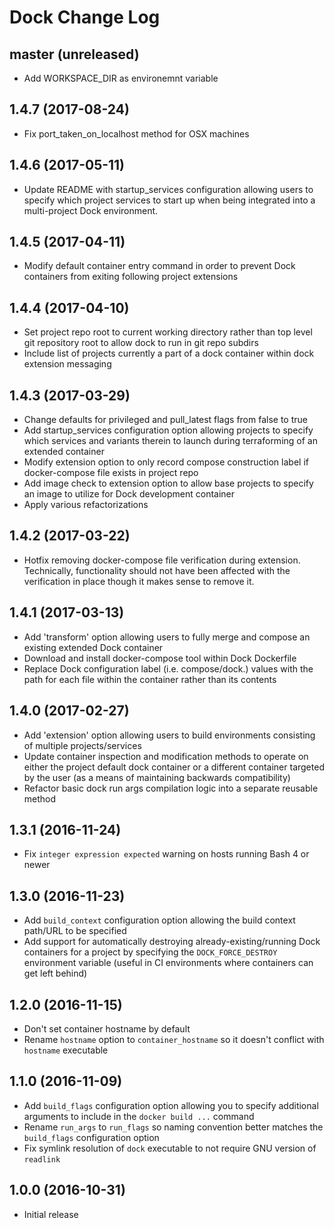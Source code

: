 # Dock Change Log

## master (unreleased)

* Add WORKSPACE_DIR as environemnt variable

## 1.4.7 (2017-08-24)

* Fix port_taken_on_localhost method for OSX machines

## 1.4.6 (2017-05-11)

* Update README with startup_services configuration allowing users to specify
  which project services to start up when being integrated into a multi-project Dock
  environment.

## 1.4.5 (2017-04-11)

* Modify default container entry command in order to prevent Dock containers
  from exiting following project extensions

## 1.4.4 (2017-04-10)

* Set project repo root to current working directory rather than top level
  git repository root to allow dock to run in git repo subdirs
* Include list of projects currently a part of a dock container within dock
  extension messaging

## 1.4.3 (2017-03-29)

* Change defaults for privileged and pull_latest flags from false to true
* Add startup_services configuration option allowing projects to specify
  which services and variants therein to launch during terraforming of an
  extended container
* Modify extension option to only record compose construction label if
  docker-compose file exists in project repo
* Add image check to extension option to allow base projects to specify
  an image to utilize for Dock development container
* Apply various refactorizations

## 1.4.2 (2017-03-22)

* Hotfix removing docker-compose file verification during extension.
  Technically, functionality should not have been affected with the
  verification in place though it makes sense to remove it.

## 1.4.1 (2017-03-13)

* Add 'transform' option allowing users to fully merge and compose an existing
  extended Dock container
* Download and install docker-compose tool within Dock Dockerfile
* Replace Dock configuration label (i.e. compose/dock.<project>) values with the path
  for each file within the container rather than its contents

## 1.4.0 (2017-02-27)

* Add 'extension' option allowing users to build
  environments consisting of multiple projects/services
* Update container inspection and modification methods to operate
  on either the project default dock container or a different
  container targeted by the user (as a means of maintaining backwards
  compatibility)
* Refactor basic dock run args compilation logic into a
  separate reusable method

## 1.3.1 (2016-11-24)

* Fix `integer expression expected` warning on hosts running Bash 4 or newer

## 1.3.0 (2016-11-23)

* Add `build_context` configuration option allowing the build context
  path/URL to be specified
* Add support for automatically destroying already-existing/running Dock
  containers for a project by specifying the `DOCK_FORCE_DESTROY` environment
  variable (useful in CI environments where containers can get left behind)

## 1.2.0 (2016-11-15)

* Don't set container hostname by default
* Rename `hostname` option to `container_hostname` so it doesn't conflict with
  `hostname` executable

## 1.1.0 (2016-11-09)

* Add `build_flags` configuration option allowing you to specify additional
  arguments to include in the `docker build ...` command
* Rename `run_args` to `run_flags` so naming convention better matches the
  `build_flags` configuration option
* Fix symlink resolution of `dock` executable to not require GNU version of
  `readlink`

## 1.0.0 (2016-10-31)

* Initial release
